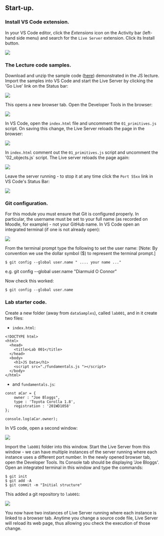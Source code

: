 ## Start-up.

### Install VS Code extension.

In your VS Code editor, click the *Extensions* icon on the Activity bar (left-hand side menu) and search for the `Live Server` extension. Click its Install button.

![][lives]

### The Lecture code samples.

Download and unzip the sample code ([here][source]) demonstrated in the JS lecture. Import the samples into VS Code and start the Live Server by clicking the 'Go Live' link on the Status bar:

![][live]

This opens a new browser tab. Open the Developer Tools in the browser:

![][devtool]

In VS Code, open the `index.html` file and uncomment the `01_primitives.js` script. On saving this change, the Live Server reloads the page in the browser:

![][primitives]

In `index.html` comment out the `01_primitives.js` script and uncomment the '02_objects.js` script. The Live server reloads the page again: 

![][objects]

Leave the server running - to stop it at any time click the `Port 55xx` link in VS Code's Status Bar:

![][stop]

### Git configuration.

For this module you must ensure that Git is configured properly. In particular, the username must be set to your full name (as recorded on Moodle, for example) - not your GitHub name. In VS Code open an integrated terminal (if one is not already open):

![][session]

From the terminal prompt type the following to set the user name:
[Note: By convention we use the dollar symbol ($) to represent the terminal prompt.]
~~~
$ git config --global user.name " .... your name ..."
~~~
e.g. git config --global user.name "Diarmuid O Connor"

Now check this worked:
~~~
$ git config --global user.name
~~~

### Lab starter code.

Create a new folder (away from `dataSamples`), called `lab001`, and in it create two files:

+ `index.html`:
~~~
<!DOCTYPE html>
<html>
  <head>
    <title>Lab 001</title>
  </head>
  <body>
    <h1>JS Data</h1>
    <script src="./fundamentals.js "></script>
  </body>
</html>
~~~
+ and `fundamentals.js`:
~~~
const aCar = {
	owner : "Joe Bloggs",
	type : 'Toyota Corolla 1.8',
	registration : '201WD1058'
};

console.log(aCar.owner);
~~~

In VS code, open a second window:

![][window]

Import the `lab001` folder into this window. Start the Live Server from this window - we can have multiple instances of the server running where each instance uses a different port number. In the newly opened browser tab, open the Developer Tools. Its Console tab should be displaying 'Joe Bloggs'. Open an integrated terminal in this window and type the commands:
~~~
$ git init
$ git add -A
$ git commit -m "Initial structure"
~~~
This added a git repository to `lab001`:

![][gitinit]

You now have two instances of Live Server running where each instance is linked to a browser tab. Anytime you change a source code file, Live Server will reload its web page, thus allowing you check the execution of those change.

[live]: ./img/live.png
[devtool]: ./img/devtool.png
[primitives]: ./img/primitives.png
[objects]: ./img/objects.png
[source]: ./archives/dataSamples.zip
[stop]: ./img/stop.png
[window]: ./img/window.png
[session]: ./img/session.png
[lives]: ./img/lives.png
[gitinit]: ./img/gitinit.png
